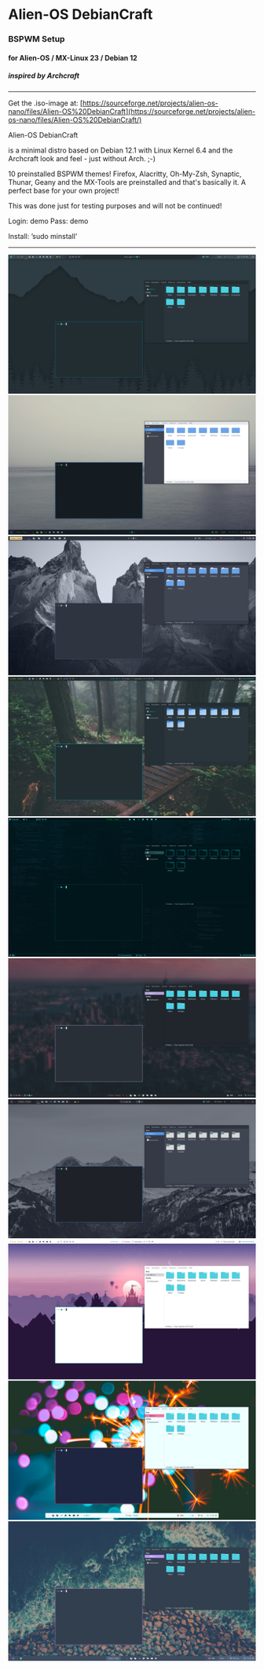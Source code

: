 # Alien-OS DebianCraft

### BSPWM Setup
#### for Alien-OS / MX-Linux 23 / Debian 12
##### inspired by Archcraft

---

Get the .iso-image at:
[https://sourceforge.net/projects/alien-os-nano/files/Alien-OS%20DebianCraft](https://sourceforge.net/projects/alien-os-nano/files/Alien-OS%20DebianCraft/)

Alien-OS DebianCraft

is a minimal distro based on Debian 12.1 with Linux Kernel 6.4
and the Archcraft look and feel - just without Arch. ;-)

10 preinstalled BSPWM themes!
Firefox, Alacritty, Oh-My-Zsh, Synaptic, Thunar, Geany and the MX-Tools are preinstalled and that's basically it.
A perfect base for your own project!

This was done just for testing purposes and will not be continued!

Login: demo
Pass: demo

Install: ’sudo minstall’

---

![Screenshot](screenshots/BSPWM_01.png)
![Screenshot](screenshots/BSPWM_02.png)
![Screenshot](screenshots/BSPWM_03.png)
![Screenshot](screenshots/BSPWM_04.png)
![Screenshot](screenshots/BSPWM_05.png)
![Screenshot](screenshots/BSPWM_06.png)
![Screenshot](screenshots/BSPWM_07.png)
![Screenshot](screenshots/BSPWM_08.png)
![Screenshot](screenshots/BSPWM_09.png)
![Screenshot](screenshots/BSPWM_10.png)
